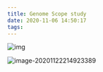 ```yaml
---
title: Genome Scope study
date: 2020-11-06 14:50:17
tags:
---
```


![img](G:\Blog_Djk\Hexo\source\_posts\Genome-Scope-study\screen_shot_2017-02-16_at_7.31.20_am.png)

![image-20201122214923389](G:\Blog_Djk\Hexo\source\_posts\Genome-Scope-study\image-20201122214923389.png)

